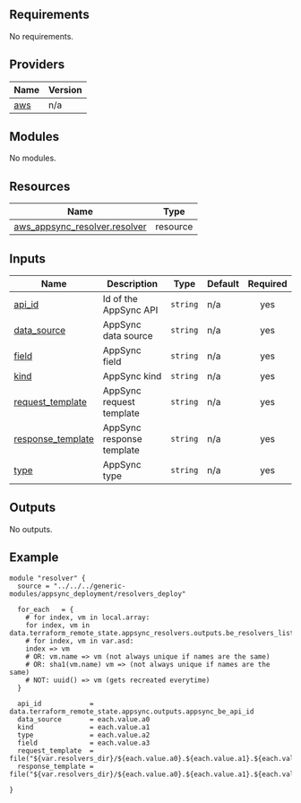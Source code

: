 ## Requirements

No requirements.

## Providers

| Name | Version |
|------|---------|
| <a name="provider_aws"></a> [aws](#provider\_aws) | n/a |

## Modules

No modules.

## Resources

| Name | Type |
|------|------|
| [aws_appsync_resolver.resolver](https://registry.terraform.io/providers/hashicorp/aws/latest/docs/resources/appsync_resolver) | resource |

## Inputs

| Name | Description | Type | Default | Required |
|------|-------------|------|---------|:--------:|
| <a name="input_api_id"></a> [api\_id](#input\_api\_id) | Id of the AppSync API | `string` | n/a | yes |
| <a name="input_data_source"></a> [data\_source](#input\_data\_source) | AppSync data source | `string` | n/a | yes |
| <a name="input_field"></a> [field](#input\_field) | AppSync field | `string` | n/a | yes |
| <a name="input_kind"></a> [kind](#input\_kind) | AppSync kind | `string` | n/a | yes |
| <a name="input_request_template"></a> [request\_template](#input\_request\_template) | AppSync request template | `string` | n/a | yes |
| <a name="input_response_template"></a> [response\_template](#input\_response\_template) | AppSync response template | `string` | n/a | yes |
| <a name="input_type"></a> [type](#input\_type) | AppSync type | `string` | n/a | yes |

## Outputs

No outputs.

## Example
```
module "resolver" {
  source = "../../../generic-modules/appsync_deployment/resolvers_deploy"
  
  for_each   = {
    # for index, vm in local.array:
    for index, vm in data.terraform_remote_state.appsync_resolvers.outputs.be_resolvers_list:
    # for index, vm in var.asd:
    index => vm
    # OR: vm.name => vm (not always unique if names are the same)
    # OR: sha1(vm.name) vm => (not always unique if names are the same)
    # NOT: uuid() => vm (gets recreated everytime)
  }
  
  api_id            = data.terraform_remote_state.appsync.outputs.appsync_be_api_id
  data_source       = each.value.a0
  kind              = each.value.a1
  type              = each.value.a2
  field             = each.value.a3
  request_template  = file("${var.resolvers_dir}/${each.value.a0}.${each.value.a1}.${each.value.a2}.${each.value.a3}.request.txt")
  response_template = file("${var.resolvers_dir}/${each.value.a0}.${each.value.a1}.${each.value.a2}.${each.value.a3}.response.txt")

}
```
